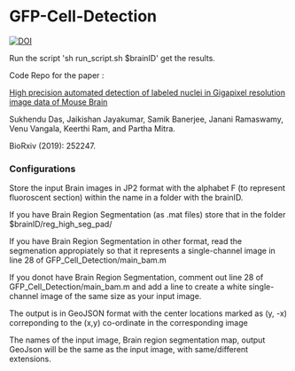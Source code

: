 # GFP-Cell-Detection
[![DOI](https://zenodo.org/badge/342072813.svg)](https://zenodo.org/badge/latestdoi/342072813)

Run the script 'sh run_script.sh $brainID' get the results.

Code Repo for the paper :

[High precision automated detection of labeled nuclei in Gigapixel resolution image data of Mouse Brain](https://www.biorxiv.org/content/10.1101/252247v2.full)

Sukhendu Das, Jaikishan Jayakumar, Samik Banerjee, Janani Ramaswamy, Venu Vangala, Keerthi Ram, and Partha Mitra. 

BioRxiv (2019): 252247.

### Configurations

Store the input Brain images in JP2 format with the alphabet F (to represent fluoroscent section) within the name in a folder with the brainID.

If you have Brain Region Segmentation (as .mat files) store that in the folder $brainID/reg_high_seg_pad/

If you have Brain Region Segmentation in other format, read the segmenation appropiately so that it represents a single-channel image in line 28 of GFP_Cell_Detection/main_bam.m

If you donot have Brain Region Segmentation, comment out line 28 of GFP_Cell_Detection/main_bam.m and add a line to create a white single-channel image of the same size as your input image.

The output is in GeoJSON format with the center locations marked as (y, -x) correponding to the (x,y) co-ordinate in the corresponding image

The names of the input image, Brain region segmentation map, output GeoJson will be the same as the input image, with same/different extensions.
